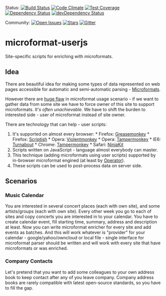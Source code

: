 Status: [![Build Status](https://travis-ci.org/pyhedgehog/microformat-userjs.svg)](https://travis-ci.org/pyhedgehog/microformat-userjs)
[![Code Climate](https://codeclimate.com/github/pyhedgehog/microformat-userjs.svg)](https://codeclimate.com/github/pyhedgehog/microformat-userjs)
[![Test Coverage](https://codeclimate.com/github/pyhedgehog/microformat-userjs/badges/coverage.svg)](https://codeclimate.com/github/pyhedgehog/microformat-userjs)
[![Dependency Status](https://david-dm.org/pyhedgehog/microformat-userjs.svg)](https://david-dm.org/pyhedgehog/microformat-userjs)
[![devDependency Status](https://david-dm.org/pyhedgehog/microformat-userjs/dev-status.svg)](https://david-dm.org/pyhedgehog/microformat-userjs#info=devDependencies)

Community: [![Open Issues](https://img.shields.io/github/issues/pyhedgehog/microformat-userjs.svg)](https://github.com/pyhedgehog/microformat-userjs/issues)
[![Stars](https://img.shields.io/github/stars/pyhedgehog/microformat-userjs.svg)](https://github.com/pyhedgehog/microformat-userjs/stargazers)
[![Gitter](https://badges.gitter.im/Join%20Chat.svg)](https://gitter.im/pyhedgehog/microformat-userjs?utm_source=badge&utm_medium=badge&utm_campaign=pr-badge&utm_content=body_badge)

# microformat-userjs
Site-specific scripts for enriching with microformats.

## Idea
There are beautiful idea for making some types of data represented on web pages accessible for automatic and semi-automatic parsing - [Microformats](http://microformats.org/).

However there are [huge flaw](http://microformats.org/wiki/advocacy) in microformat usage scenario - if we want to gather data from some site we have to force owner of this site to support microformats.
*It's often unachievable.*
We have to shift the burden to interested side - user of microformat instead of site owner.

There are technology that can help - user scripts:
  1. It's supported on almost every browser:
    * Firefox: [Greasemonkey](https://addons.mozilla.org/en-US/firefox/addon/greasemonkey/)
    * Firefox: [Scriptish](https://addons.mozilla.org/en-US/firefox/addon/scriptish/)
    * Opera: [Violentmonkey](https://addons.opera.com/en/extensions/details/violent-monkey/)
    * Opera: [Tampermonkey](https://addons.opera.com/en/extensions/details/tampermonkey-beta/)
    * IE6: [Turnabout](http://www.webcitation.org/getfile?fileid=1517f90a646a7a3a439f3d5ae51d9d9d9e35872d)
    * Chrome: [Tampermonkey](https://chrome.google.com/webstore/detail/dhdgffkkebhmkfjojejmpbldmpobfkfo)
    * Safari: [NinjaKit](http://steeev.freehostia.com/wp/2010/07/19/new-extension-for-safari-5-called-ninjakit-lets-you-install-gm-scripts/)
  1. Scripts written on JavaScript - language almost everybody can master.
  1. This technique (adding microformats using user scripts) supported by in-browser microformat engined (at least by [Operator](https://addons.mozilla.org/en-US/firefox/addon/operator/)).
  1. These scripts can be used to post-process data on server side.

## Scenarios

### Music Calendar
You are interested in several concert places (each with own site), and some artists/groups (each with own site). Every other week you go to each of sites and copy concerts you are interested in to your calendar. You have to create calendar event, fill starting time, summary, address and description at least. Now you can write microformat enricher for every site and add events as batches. And this will work whatever is "provider" for your calendar - google/yahoo/owncloud or local file - single interface for microformat parser should be written and will work with every site that have microformats or was enriched.

### Company Contacts
Let's pretend that you want to add some colleagues to your own address book to keep contact after any of you leave company. Company address books are rarely compatible with latest open-source standards, so you have to fill the gap.
